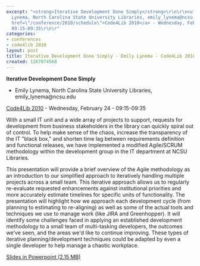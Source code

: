 ```yaml
---
excerpt: "<strong>Iterative Development Done Simply</strong>\r\n\r\n<ul>\r\n<li>Emily
  Lynema, North Carolina State University Libraries, emily_lynema@ncsu.edu </li>\r\n</ul>\r\n\r\n<a
  href=\"/conference/2010/schedule\">Code4Lib 2010</a> - Wednesday, February 24 -
  09:15-09:35\r\n\r"
categories:
- conferences
- code4lib 2010
layout: post
title: Iterative Development Done Simply - Emily Lynema - Code4Lib 2010
created: 1267074568
---
```

<strong>Iterative Development Done Simply</strong>

<ul>
<li>Emily Lynema, North Carolina State University Libraries, emily_lynema@ncsu.edu </li>
</ul>

<a href="/conference/2010/schedule">Code4Lib 2010</a> - Wednesday, February 24 - 09:15-09:35

With a small IT unit and a wide array of projects to support, requests for development from business stakeholders in the library can quickly spiral out of control. To help make sense of the chaos, increase the transparency of the IT "black box," and shorten time lag between requirements definition and functional releases, we have implemented a modified Agile/SCRUM methodology within the development group in the IT department at NCSU Libraries.

This presentation will provide a brief overview of the Agile methodology as an introduction to our simplified approach to iteratively handling multiple projects across a small team. This iterative approach allows us to regularly re-evaluate requested enhancements against institutional priorities and more accurately estimate timelines for specific units of functionality. The presentation will highlight how we approach each development cycle (from planning to estimating to re-aligning) as well as some of the actual tools and techniques we use to manage work (like JIRA and Greenhopper). It will identify some challenges faced in applying an established development methodology to a small team of multi-tasking developers, the outcomes we've seen, and the areas we'd like to continue improving. These types of iterative planning/development techniques could be adapted by even a single developer to help manage a chaotic workplace. 

<a href="http://code4lib.org/files/lynema-iterative-development.ppt">Slides in Powerpoint (2.15 MB)</a>
